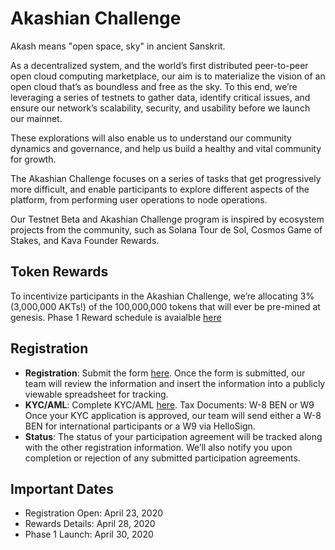 # Akashian Challenge

Akash means "open space, sky" in ancient Sanskrit.

As a decentralized system, and the world’s first distributed peer-to-peer open cloud computing marketplace, our aim is to materialize the vision of an open cloud that’s as boundless and free as the sky. To this end, we’re leveraging a series of testnets to gather data, identify critical issues, and ensure our network’s scalability, security, and usability before we launch our mainnet. 

These explorations will also enable us to understand our community dynamics and governance, and help us build a healthy and vital community for growth.

The Akashian Challenge focuses on a series of tasks that get progressively more difficult, and enable participants to explore different aspects of the platform, from performing user operations to node operations.

Our Testnet Beta and Akashian Challenge program is inspired by ecosystem projects from the community, such as Solana Tour de Sol, Cosmos Game of Stakes, and Kava Founder Rewards.

## Token Rewards

To incentivize participants in the Akashian Challenge, we’re allocating 3% (3,000,000 AKTs!) of the 100,000,000 tokens that will ever be pre-mined at genesis. Phase 1 Reward schedule is avaialble [here](https://akash.network/akashian/phase1/rewards)

## Registration

- **Registration**: Submit the form [here](https://docs.google.com/a/akash.network/forms/d/1oM8eQcaWkpt3nRLh_H0tvQ2AeLpgjkdLn6rfhKyrsJk/edit?usp=sharing). Once the form is submitted, our team will review the information and insert the information into a publicly viewable spreadsheet for tracking.
- **KYC/AML**: Complete KYC/AML [here](https://app.akash.network/verifications).
Tax Documents: W-8 BEN or W9 Once your KYC application is approved, our team will send either a W-8 BEN for international participants or a W9 via HelloSign.
- **Status**: The status of your participation agreement will be tracked along with the other registration information. We’ll also notify you upon completion or rejection of any submitted participation agreements.

## Important Dates

* Registration Open: April 23, 2020
* Rewards Details: April 28, 2020
* Phase 1 Launch: April 30, 2020
